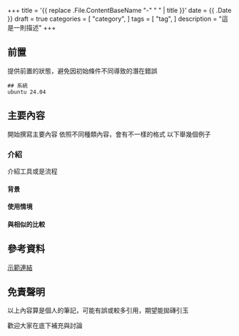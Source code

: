 +++
title = '{{ replace .File.ContentBaseName "-" " " | title }}'
date = {{ .Date }}
draft = true
categories = [
    "category",
]
tags = [
    "tag",
]
description = "這是一則描述"
+++

## 前置

提供前置的狀態，避免因初始條件不同導致的潛在錯誤

```
## 系統
ubuntu 24.04
```

## 主要內容

開始撰寫主要內容
依照不同種類內容，會有不一樣的格式
以下舉幾個例子

### 介紹

介紹工具或是流程

#### 背景

#### 使用情境

#### 與相似的比較

## 參考資料
[示範連結](https://example.com)

## 免責聲明

以上內容算是個人的筆記，可能有誤或較多引用，期望能拋磚引玉

歡迎大家在底下補充與討論